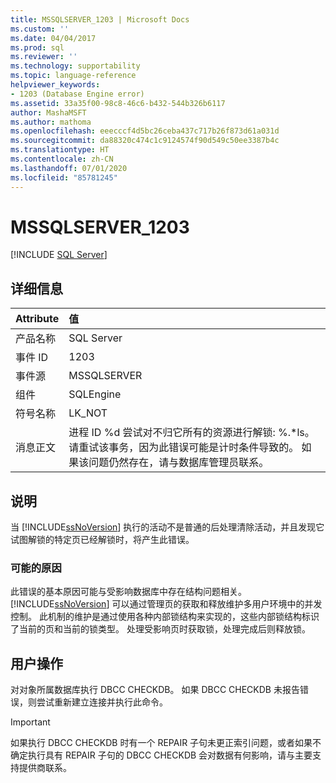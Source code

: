 ```yaml
---
title: MSSQLSERVER_1203 | Microsoft Docs
ms.custom: ''
ms.date: 04/04/2017
ms.prod: sql
ms.reviewer: ''
ms.technology: supportability
ms.topic: language-reference
helpviewer_keywords:
- 1203 (Database Engine error)
ms.assetid: 33a35f00-98c8-46c6-b432-544b326b6117
author: MashaMSFT
ms.author: mathoma
ms.openlocfilehash: eeecccf4d5bc26ceba437c717b26f873d61a031d
ms.sourcegitcommit: da88320c474c1c9124574f90d549c50ee3387b4c
ms.translationtype: HT
ms.contentlocale: zh-CN
ms.lasthandoff: 07/01/2020
ms.locfileid: "85781245"
---
```

# <a name="mssqlserver_1203"></a>MSSQLSERVER_1203
 [!INCLUDE [SQL Server](../../includes/applies-to-version/sqlserver.md)]
  
## <a name="details"></a>详细信息  
  
| Attribute | 值 |  
| :-------- | :---- |  
|产品名称|SQL Server|  
|事件 ID|1203|  
|事件源|MSSQLSERVER|  
|组件|SQLEngine|  
|符号名称|LK_NOT|  
|消息正文|进程 ID %d 尝试对不归它所有的资源进行解锁: %.*ls。 请重试该事务，因为此错误可能是计时条件导致的。 如果该问题仍然存在，请与数据库管理员联系。|  
  
## <a name="explanation"></a>说明  
当 [!INCLUDE[ssNoVersion](../../includes/ssnoversion-md.md)] 执行的活动不是普通的后处理清除活动，并且发现它试图解锁的特定页已经解锁时，将产生此错误。  
  
### <a name="possible-causes"></a>可能的原因  
此错误的基本原因可能与受影响数据库中存在结构问题相关。 [!INCLUDE[ssNoVersion](../../includes/ssnoversion-md.md)] 可以通过管理页的获取和释放维护多用户环境中的并发控制。 此机制的维护是通过使用各种内部锁结构来实现的，这些内部锁结构标识了当前的页和当前的锁类型。 处理受影响页时获取锁，处理完成后则释放锁。  
  
## <a name="user-action"></a>用户操作  
对对象所属数据库执行 DBCC CHECKDB。 如果 DBCC CHECKDB 未报告错误，则尝试重新建立连接并执行此命令。  
  
> [!IMPORTANT]  
> 如果执行 DBCC CHECKDB 时有一个 REPAIR 子句未更正索引问题，或者如果不确定执行具有 REPAIR 子句的 DBCC CHECKDB 会对数据有何影响，请与主要支持提供商联系。  
  
